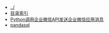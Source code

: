 
[@id]: _sidebar.md 
[@title]: python
[@location]: docs/python/_sidebar.md
[@author]: leity
[@date]: 2021-12-03

* [../](README.md)
* [目录索引](python/README.md)
* [Python调用企业微信API发送企业微信应用消息](python/20210815-01.md)
* [pandasql](python/20210817-01.md)
